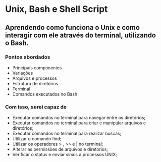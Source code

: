# Unix, Bash e Shell Script
## Aprendendo como funciona o Unix e como interagir com ele através do terminal, utilizando o Bash.

### Pontos abordados
- Principais componentes
- Variações
- Arquivos e processos
- Estrutura de diretórios
- Terminal
- Comandos executados no Bash

### Com isso, serei capaz de
- Executar comandos no terminal para navegar entre os diretórios;
- Executar comandos no terminal para criar e manipular arquivos e diretórios;
- Executar comandos no terminal para realizar buscas;
- Utilizar o comando find;
- Utilizar os operadores > , >> e | no terminal;
- Alterar as permissões de arquivos e diretórios;
- Verificar o status e enviar sinais a processos UNIX;

